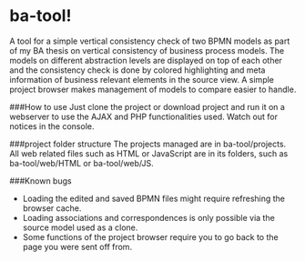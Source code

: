 # ba-tool!
A tool for a simple vertical consistency check of two BPMN models as part of my BA thesis on vertical consistency of business process models. The models on different abstraction levels are displayed on top of each other and the consistency check is done by colored highlighting and meta information of business relevant elements in the source view. A simple project browser makes management of models to compare easier to handle.

###How to use
Just clone the project or download project and run it on a webserver to use the AJAX and PHP functionalities used. Watch out for notices in the console.

###project folder structure
The projects managed are in ba-tool/projects. All web related files such as HTML or JavaScript are in its folders, such as ba-tool/web/HTML or ba-tool/web/JS.

###Known bugs
- Loading the edited and saved BPMN files might require refreshing the browser cache.
- Loading associations and correspondences is only possible via the source model used as a clone.
- Some functions of the project browser require you to go back to the page you were sent off from.
